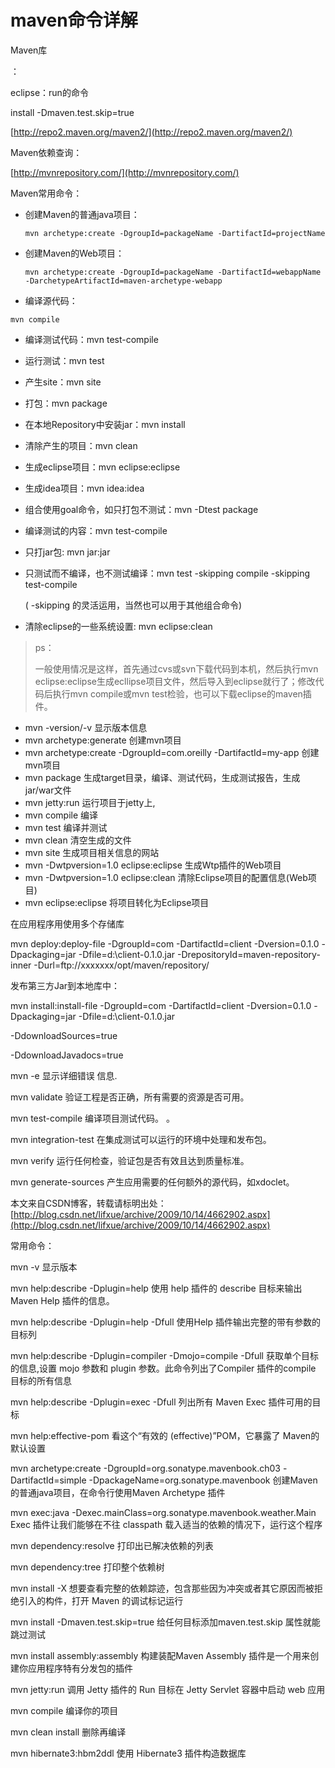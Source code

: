 # maven命令详解

Maven库

：

eclipse：run的命令

install -Dmaven.test.skip=true

[http://repo2.maven.org/maven2/](http://repo2.maven.org/maven2/)

Maven依赖查询：

[http://mvnrepository.com/](http://mvnrepository.com/)

Maven常用命令：

* 创建Maven的普通java项目：

  `mvn archetype:create -DgroupId=packageName -DartifactId=projectName`

* 创建Maven的Web项目：

  `mvn archetype:create -DgroupId=packageName -DartifactId=webappName -DarchetypeArtifactId=maven-archetype-webapp`

* 编译源代码： 

`mvn compile`

* 编译测试代码：mvn test-compile

* 运行测试：mvn test

* 产生site：mvn site

* 打包：mvn package

* 在本地Repository中安装jar：mvn install

* 清除产生的项目：mvn clean

* 生成eclipse项目：mvn eclipse:eclipse

* 生成idea项目：mvn idea:idea

* 组合使用goal命令，如只打包不测试：mvn -Dtest package

* 编译测试的内容：mvn test-compile

* 只打jar包: mvn jar:jar

* 只测试而不编译，也不测试编译：mvn test -skipping compile -skipping test-compile

  \( -skipping 的灵活运用，当然也可以用于其他组合命令\)

* 清除eclipse的一些系统设置:  mvn eclipse:clean

> ps：
>
> 一般使用情况是这样，首先通过cvs或svn下载代码到本机，然后执行mvn eclipse:eclipse生成ecllipse项目文件，然后导入到eclipse就行了；修改代码后执行mvn compile或mvn test检验，也可以下载eclipse的maven插件。

* mvn -version/-v  显示版本信息
* mvn archetype:generate        创建mvn项目
* mvn archetype:create -DgroupId=com.oreilly -DartifactId=my-app   创建mvn项目
* mvn package            生成target目录，编译、测试代码，生成测试报告，生成jar/war文件
* mvn jetty:run            运行项目于jetty上,
* mvn compile                    编译
* mvn test                    编译并测试
* mvn clean                    清空生成的文件
* mvn site                    生成项目相关信息的网站
* mvn -Dwtpversion=1.0 eclipse:eclipse        生成Wtp插件的Web项目
* mvn -Dwtpversion=1.0 eclipse:clean        清除Eclipse项目的配置信息\(Web项目\)
* mvn eclipse:eclipse                将项目转化为Eclipse项目

在应用程序用使用多个存储库

mvn deploy:deploy-file -DgroupId=com -DartifactId=client -Dversion=0.1.0 -Dpackaging=jar -Dfile=d:\client-0.1.0.jar -DrepositoryId=maven-repository-inner -Durl=ftp://xxxxxxx/opt/maven/repository/

发布第三方Jar到本地库中：

mvn install:install-file -DgroupId=com -DartifactId=client -Dversion=0.1.0 -Dpackaging=jar -Dfile=d:\client-0.1.0.jar

-DdownloadSources=true

-DdownloadJavadocs=true

mvn -e            显示详细错误 信息.

mvn validate        验证工程是否正确，所有需要的资源是否可用。

mvn test-compile    编译项目测试代码。 。

mvn integration-test     在集成测试可以运行的环境中处理和发布包。

mvn verify        运行任何检查，验证包是否有效且达到质量标准。

mvn generate-sources    产生应用需要的任何额外的源代码，如xdoclet。

本文来自CSDN博客，转载请标明出处：[http://blog.csdn.net/lifxue/archive/2009/10/14/4662902.aspx](http://blog.csdn.net/lifxue/archive/2009/10/14/4662902.aspx)

常用命令：

mvn -v 显示版本

mvn help:describe -Dplugin=help 使用 help 插件的  describe 目标来输出 Maven Help 插件的信息。

mvn help:describe -Dplugin=help -Dfull 使用Help 插件输出完整的带有参数的目标列

mvn help:describe -Dplugin=compiler -Dmojo=compile -Dfull 获取单个目标的信息,设置  mojo 参数和  plugin 参数。此命令列出了Compiler 插件的compile 目标的所有信息

mvn help:describe -Dplugin=exec -Dfull 列出所有 Maven Exec 插件可用的目标

mvn help:effective-pom 看这个“有效的 \(effective\)”POM，它暴露了 Maven的默认设置

mvn archetype:create -DgroupId=org.sonatype.mavenbook.ch03 -DartifactId=simple -DpackageName=org.sonatype.mavenbook 创建Maven的普通java项目，在命令行使用Maven Archetype 插件

mvn exec:java -Dexec.mainClass=org.sonatype.mavenbook.weather.Main Exec 插件让我们能够在不往 classpath 载入适当的依赖的情况下，运行这个程序

mvn dependency:resolve 打印出已解决依赖的列表

mvn dependency:tree 打印整个依赖树

mvn install -X 想要查看完整的依赖踪迹，包含那些因为冲突或者其它原因而被拒绝引入的构件，打开 Maven 的调试标记运行

mvn install -Dmaven.test.skip=true 给任何目标添加maven.test.skip 属性就能跳过测试

mvn install assembly:assembly 构建装配Maven Assembly 插件是一个用来创建你应用程序特有分发包的插件

mvn jetty:run 调用 Jetty 插件的 Run 目标在 Jetty Servlet 容器中启动 web 应用

mvn compile 编译你的项目

mvn clean install 删除再编译

mvn hibernate3:hbm2ddl 使用 Hibernate3 插件构造数据库

